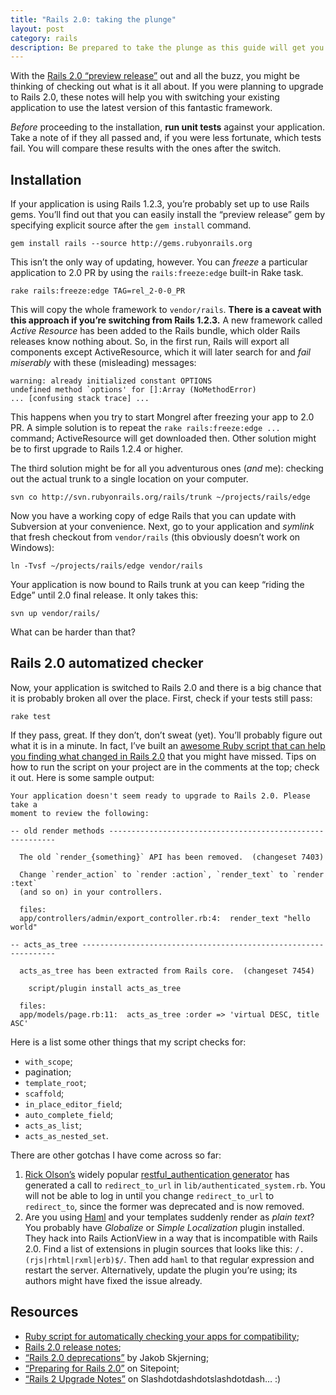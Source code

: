 ```yaml
---
title: "Rails 2.0: taking the plunge"
layout: post
category: rails
description: Be prepared to take the plunge as this guide will get you started on upgrading your application quick and easy.
---
```


With the [Rails 2.0 “preview release”][1] out and all the buzz, you might be thinking of checking out what is it all about. If you were planning to upgrade to Rails 2.0, these notes will help you with switching your existing application to use the latest version of this fantastic framework.

_Before_ proceeding to the installation, **run unit tests** against your application. Take a note of if they all passed and, if you were less fortunate, which tests fail. You will compare these results with the ones after the switch.

## Installation

If your application is using Rails 1.2.3, you’re probably set up to use Rails gems. You’ll find out that you can easily install the “preview release” gem by specifying explicit source after the `gem install` command.

    gem install rails --source http://gems.rubyonrails.org

This isn’t the only way of updating, however. You can _freeze_ a particular application to 2.0 PR by using the `rails:freeze:edge` built-in Rake task.

    rake rails:freeze:edge TAG=rel_2-0-0_PR

This will copy the whole framework to `vendor/rails`. **There is a caveat with this approach if you’re switching from Rails 1.2.3.** A new framework called _Active Resource_ has been added to the Rails bundle, which older Rails releases know nothing about. So, in the first run, Rails will export all components except ActiveResource, which it will later search for and _fail miserably_ with these (misleading) messages:

    warning: already initialized constant OPTIONS
    undefined method `options' for []:Array (NoMethodError)
    ... [confusing stack trace] ...

This happens when you try to start Mongrel after freezing your app to 2.0 PR. A simple solution is to repeat the `rake rails:freeze:edge ...` command; ActiveResource will get downloaded then. Other solution might be to first upgrade to Rails 1.2.4 or higher.

The third solution might be for all you adventurous ones (_and_ me): checking out the actual trunk to a single location on your computer.

    svn co http://svn.rubyonrails.org/rails/trunk ~/projects/rails/edge

Now you have a working copy of edge Rails that you can update with Subversion at your convenience. Next, go to your application and _symlink_ that fresh checkout from `vendor/rails` (this obviously doesn’t work on Windows):

    ln -Tvsf ~/projects/rails/edge vendor/rails

Your application is now bound to Rails trunk at you can keep “riding the Edge” until 2.0 final release. It only takes this:

    svn up vendor/rails/

What can be harder than that?

## Rails 2.0 automatized checker

Now, your application is switched to Rails 2.0 and there is a big chance that it is probably broken all over the place. First, check if your tests still pass:

    rake test

If they pass, great. If they don’t, don’t sweat (yet). You’ll probably figure out what it is in a minute. In fact, I’ve built an [awesome Ruby script that can help you finding what changed in Rails 2.0][2] that you might have missed. Tips on how to run the script on your project are in the comments at the top; check it out. Here is some sample output:

    Your application doesn't seem ready to upgrade to Rails 2.0. Please take a
    moment to review the following:
    
    -- old render methods ----------------------------------------------------------
    
      The old `render_{something}` API has been removed.  (changeset 7403)
    
      Change `render_action` to `render :action`, `render_text` to `render :text`
      (and so on) in your controllers.
    
      files:
      app/controllers/admin/export_controller.rb:4:  render_text "hello world"
    
    -- acts_as_tree ----------------------------------------------------------------
    
      acts_as_tree has been extracted from Rails core.  (changeset 7454)
    
        script/plugin install acts_as_tree
    
      files:
      app/models/page.rb:11:  acts_as_tree :order => 'virtual DESC, title ASC'

Here is a list some other things that my script checks for:

* `with_scope`;
* pagination;
* `template_root`;
* `scaffold`;
* `in_place_editor_field`;
* `auto_complete_field`;
* `acts_as_list`;
* `acts_as_nested_set`.

There are other gotchas I have come across so far:

1. [Rick Olson’s][3] widely popular [restful_authentication generator][4] has generated a call to `redirect_to_url` in `lib/authenticated_system.rb`. You will not be able to log in until you change `redirect_to_url` to `redirect_to`, since the former was deprecated and is now removed.
2. Are you using [Haml][5] and your templates suddenly render as _plain text_? You probably have <i>Globalize</i> or <i>Simple Localization</i> plugin installed. They hack into Rails ActionView in a way that is incompatible with Rails 2.0. Find a list of extensions in plugin sources that looks like this: `/.(rjs|rhtml|rxml|erb)$/`. Then add `haml` to that regular expression and restart the server. Alternatively, update the plugin you’re using; its authors might have fixed the issue already.

## Resources

* [Ruby script for automatically checking your apps for compatibility][2];
* [Rails 2.0 release notes][6];
* [“Rails 2.0 deprecations”][7] by Jakob Skjerning;
* [“Preparing for Rails 2.0”][8] on Sitepoint;
* [“Rails 2 Upgrade Notes”][9] on Slashdotdashdotslashdotdash… :)


[1]: http://weblog.rubyonrails.com/2007/9/30/rails-2-0-0-preview-release
[2]: http://pastie.caboo.se/private/krcevozww61drdeza13e3a
[3]: http://techno-weenie.net/
[4]: http://projects.wh.techno-weenie.net/browser/plugins/restful_authentication
[5]: http://haml.hamptoncatlin.com/
[6]: http://weblog.rubyonrails.org/2007/9/30/rails-2-0-0-preview-release
[7]: http://mentalized.net/journal/2007/03/13/rails_20_deprecations/
[8]: http://www.sitepoint.com/blogs/2007/10/31/preparing-for-rails-20/
[9]: http://www.slashdotdash.net/articles/2007/12/03/rails-2-upgrade-notes